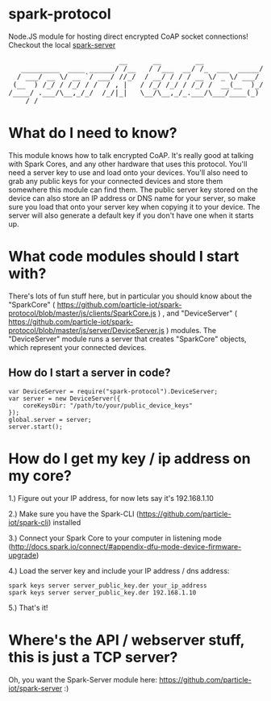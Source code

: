 spark-protocol
================

  Node.JS module for hosting direct encrypted CoAP socket connections!  Checkout the local [spark-server](https://github.com/particle-iot/spark-server)

<pre>
                          __      __        __              __
   _________  ____ ______/ /__   / /___  __/ /_  ___  _____/ /
  / ___/ __ \/ __ `/ ___/ //_/  / __/ / / / __ \/ _ \/ ___/ / 
 (__  ) /_/ / /_/ / /  / , |   / /_/ /_/ / /_/ /  __(__  )_/  
/____/ .___/\__,_/_/  /_/|_|   \__/\__,_/_.___/\___/____(_)   
    /_/                                                       
</pre>


What do I need to know?
========================

  This module knows how to talk encrypted CoAP.  It's really good at talking with Spark Cores, and any other hardware that uses this protocol.  You'll need a server key to use and load onto your devices.  You'll also need to grab any public keys for your connected devices and store them somewhere this module can find them.  The public server key stored on the device can also store an IP address or DNS name for your server, so make sure you load that onto your server key when copying it to your device.  The server will also generate a default key if you don't have one when it starts up.

What code modules should I start with?
============================================

There's lots of fun stuff here, but in particular you should know about the "SparkCore" ( https://github.com/particle-iot/spark-protocol/blob/master/js/clients/SparkCore.js ) , and "DeviceServer" ( https://github.com/particle-iot/spark-protocol/blob/master/js/server/DeviceServer.js ) modules.  The "DeviceServer" module runs a server that creates "SparkCore" objects, which represent your connected devices.


How do I start a server in code?
---------------------------

```
var DeviceServer = require("spark-protocol").DeviceServer;
var server = new DeviceServer({
    coreKeysDir: "/path/to/your/public_device_keys"
});
global.server = server;
server.start();

```


How do I get my key / ip address on my core?
================================================

1.) Figure out your IP address, for now lets say it's 192.168.1.10

2.) Make sure you have the Spark-CLI (https://github.com/particle-iot/spark-cli) installed

3.) Connect your Spark Core to your computer in listening mode (http://docs.spark.io/connect/#appendix-dfu-mode-device-firmware-upgrade)

4.) Load the server key and include your IP address / dns address:

```
spark keys server server_public_key.der your_ip_address
spark keys server server_public_key.der 192.168.1.10
```

5.) That's it!


Where's the API / webserver stuff, this is just a TCP server?
===========================================================================

  Oh, you want the Spark-Server module here: https://github.com/particle-iot/spark-server  :)
  
  


